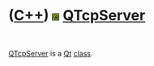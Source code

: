 



 

 

 

 

 

([C++](Cpp.htm)) ![Qt](PicQt.png) [QTcpServer](CppQTcpServer.htm)
=================================================================

 

[QTcpServer](CppQTcpServer.htm) is a [Qt](CppQt.htm)
[class](CppClass.htm).

 

 

 

 

 





 



